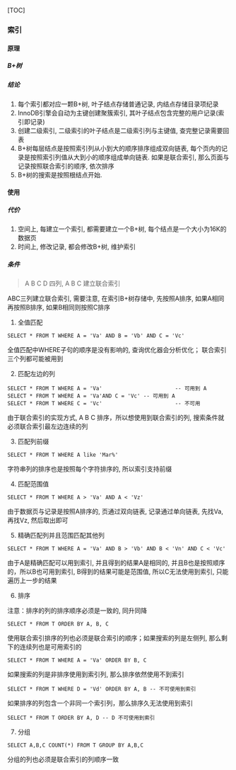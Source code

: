 [TOC]

### 索引

#### 原理

##### B+树

##### 结论

1. 每个索引都对应一颗B+树, 叶子结点存储普通记录, 内结点存储目录项纪录
2. InnoDB引擎会自动为主键创建聚簇索引, 其叶子结点包含完整的用户记录(索引即记录)
3. 创建二级索引, 二级索引的叶子结点是二级索引列与主键值, 查完整记录需要回表
4. B+树每层结点是按照索引列从小到大的顺序排序组成双向链表, 每个页内的记录是按照索引列值从大到小的顺序组成单向链表. 如果是联合索引, 那么页面与记录按照联合索引的顺序, 依次排序
5. B+树的搜索是按照根结点开始.

#### 使用

##### 代价

1. 空间上, 每建立一个索引, 都需要建立一个B+树, 每个结点是一个大小为16K的数据页
2. 时间上, 修改记录, 都会修改B+树, 维护索引

##### 条件

> A B C D 四列, A B C 建立联合索引

ABC三列建立联合索引, 需要注意, 在索引B+树存储中, 先按照A排序, 如果A相同再按照B排序, 如果B相同则按照C排序

1. 全值匹配

~~~mysql
SELECT * FROM T WHERE A = 'Va' AND B = 'Vb' AND C = 'Vc'
~~~

全值匹配中WHERE子句的顺序是没有影响的, 查询优化器会分析优化； 联合索引三个列都可能被用到

2. 匹配左边的列

~~~mysql
SELECT * FROM T WHERE A = 'Va'						 -- 可用到 A
SELECT * FROM T WHERE A = 'Va'AND C = 'Vc' -- 可用到 A
SELECT * FROM T WHERE C = 'Vc'						 -- 不可用
~~~

由于联合索引的实现方式, A B C 排序，所以想使用到联合索引的列, 搜索条件就必须联合索引最左边连续的列

3. 匹配列前缀

~~~mysql
SELECT * FROM T WHERE A like 'Mar%'
~~~

字符串列的排序也是按照每个字符排序的, 所以索引支持前缀

4. 匹配范围值

~~~mysql
SELECT * FROM T WHERE A > 'Va' AND A < 'Vz'
~~~

由于数据页与记录是按照A排序的, 页通过双向链表, 记录通过单向链表, 先找Va, 再找Vz, 然后取出即可

5. 精确匹配列并且范围匹配其他列

~~~mysql
SELECT * FROM T WHERE A = 'Va' AND B > 'Vb' AND B < 'Vn' AND C < 'Vc'
~~~

由于A是精确匹配可以用到索引, 并且得到的结果A是相同的, 并且B也是按照顺序的，所以B也可用到索引, B得到的结果可能是范围值, 所以C无法使用到索引, 只能遍历上一步的结果

6. 排序

注意：排序的列的排序顺序必须是一致的, 同升同降

~~~mysql
SELECT * FROM T ORDER BY A, B, C 
~~~

使用联合索引排序的列也必须是联合索引的顺序；如果搜索的列是左侧列, 那么剩下的连续列也是可用索引的

~~~mysql
SELECT * FROM T WHERE A = 'Va' ORDER BY B, C
~~~

如果搜索的列是非排序使用到索引列, 那么排序依然使用不到索引

~~~mysql
SELECT * FROM T WHERE D = 'Vd' ORDER BY A, B -- 不可使用到索引
~~~

如果排序的列包含一个非同一个索引列，那么排序久无法使用到索引

~~~mysql
SELECT * FROM T ORDER BY A, D -- D 不可使用到索引
~~~

7. 分组

~~~mysql
SELECT A,B,C COUNT(*) FROM T GROUP BY A,B,C
~~~

分组的列也必须是联合索引的列顺序一致
